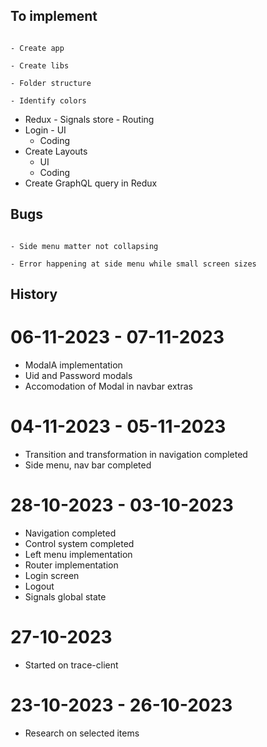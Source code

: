 ## To implement
																								- Create app
																								- Create libs
																								- Folder structure
																								- Identify colors
- Redux
																								- Signals store
																								- Routing
- Login
																								- UI
	- Coding
- Create Layouts
	- UI
	- Coding
- Create GraphQL query in Redux

## Bugs
																								- Side menu matter not collapsing
																								- Error happening at side menu while small screen sizes

## History

# 06-11-2023 - 07-11-2023
- ModalA implementation
- Uid and Password modals
- Accomodation of Modal in navbar extras

# 04-11-2023 - 05-11-2023
- Transition and transformation in navigation completed
- Side menu, nav bar completed

# 28-10-2023 - 03-10-2023
- Navigation completed
- Control system completed
- Left menu implementation
- Router implementation
- Login screen
- Logout
- Signals global state

# 27-10-2023
- Started on trace-client

# 23-10-2023 - 26-10-2023
- Research on selected items
